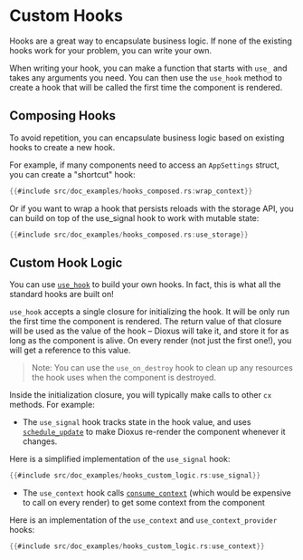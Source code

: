 # Custom Hooks

Hooks are a great way to encapsulate business logic. If none of the existing hooks work for your problem, you can write your own.

When writing your hook, you can make a function that starts with `use_` and takes any arguments you need. You can then use the `use_hook` method to create a hook that will be called the first time the component is rendered.

## Composing Hooks

To avoid repetition, you can encapsulate business logic based on existing hooks to create a new hook.

For example, if many components need to access an `AppSettings` struct, you can create a "shortcut" hook:

```rust
{{#include src/doc_examples/hooks_composed.rs:wrap_context}}
```

Or if you want to wrap a hook that persists reloads with the storage API, you can build on top of the use_signal hook to work with mutable state:

```rust
{{#include src/doc_examples/hooks_composed.rs:use_storage}}
```

## Custom Hook Logic

You can use [`use_hook`](https://docs.rs/dioxus/latest/dioxus/prelude/fn.use_hook) to build your own hooks. In fact, this is what all the standard hooks are built on!

`use_hook` accepts a single closure for initializing the hook. It will be only run the first time the component is rendered. The return value of that closure will be used as the value of the hook – Dioxus will take it, and store it for as long as the component is alive. On every render (not just the first one!), you will get a reference to this value.

> Note: You can use the `use_on_destroy` hook to clean up any resources the hook uses when the component is destroyed.

Inside the initialization closure, you will typically make calls to other `cx` methods. For example:

- The `use_signal` hook tracks state in the hook value, and uses [`schedule_update`](https://docs.rs/dioxus/latest/dioxus/prelude/fn.schedule_update) to make Dioxus re-render the component whenever it changes.

Here is a simplified implementation of the `use_signal` hook:

```rust
{{#include src/doc_examples/hooks_custom_logic.rs:use_signal}}
```

- The `use_context` hook calls [`consume_context`](https://docs.rs/dioxus/latest/dioxus/prelude/fn.consume_context) (which would be expensive to call on every render) to get some context from the component

Here is an implementation of the `use_context` and `use_context_provider` hooks:

```rust
{{#include src/doc_examples/hooks_custom_logic.rs:use_context}}
```
